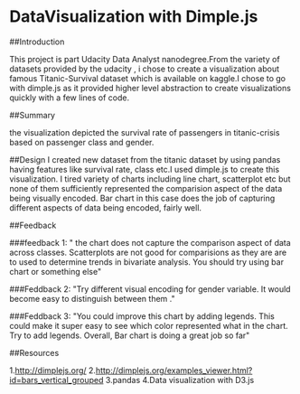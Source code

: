 # DataVisualization with Dimple.js

##Introduction

This project is part Udacity Data Analyst nanodegree.From the variety of datasets provided by the udacity , i chose to create a visualization about famous Titanic-Survival dataset which is available on kaggle.I chose to go with dimple.js as it provided higher level abstraction to create visualizations quickly with a few lines of code.

##Summary

the visualization depicted the survival rate  of passengers in titanic-crisis based on passenger class and gender.

##Design
I created new dataset from the titanic dataset by using pandas having features like survival rate, class etc.I used dimple.js to create this visualization. I tired variety of charts including line chart, scatterplot etc but none of them sufficiently represented the comparision aspect of the data being visually encoded. Bar chart in this case does the job  of capturing 
different aspects of data being encoded, fairly well.

##Feedback

###feedback 1:
" the chart does not capture the comparison aspect of data across classes. Scatterplots are not good for comparisions as they are are to used to determine trends in bivariate analysis. You should try using bar chart or something else"

###Feddback 2:
"Try different visual encoding for gender variable. It would become easy to distinguish between them ."

###Feddback 3:
"You could improve this chart by adding legends. This could make it super easy to see which color represented what in the chart. Try to add legends. Overall, Bar chart is doing a great job so far"

##Resources

1.http://dimplejs.org/
2.http://dimplejs.org/examples_viewer.html?id=bars_vertical_grouped
3.pandas
4.Data visualization with D3.js
